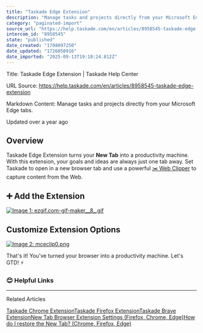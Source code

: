 ```yaml
---
title: "Taskade Edge Extension"
description: "Manage tasks and projects directly from your Microsoft Edge tabs."
category: "paginated-import"
source_url: "https://help.taskade.com/en/articles/8958545-taskade-edge-extension"
intercom_id: "8958545"
state: "published"
date_created: "1708097250"
date_updated: "1726050916"
date_imported: "2025-09-13T19:18:24.812Z"
---
```


Title: Taskade Edge Extension | Taskade Help Center

URL Source: https://help.taskade.com/en/articles/8958545-taskade-edge-extension

Markdown Content:
Manage tasks and projects directly from your Microsoft Edge tabs.

Updated over a year ago

**Overview**
------------

Taskade Edge Extension turns your **New Tab** into a productivity machine. With this extension, your goals and ideas are always just one tab away. Set Taskade to open in a new browser tab and use a powerful [✂️ Web Clipper](https://intercom.help/taskade/en/articles/8958548) to capture content from the Web.

**➕ Add the Extension**
-----------------------

[![Image 1: ezgif.com-gif-maker__8_.gif](https://taskade.intercom-attachments-7.com/i/o/965379209/6381833c2d2efeb1688d7770/360096025254?expires=1757792700&signature=63fe7c7e5aedb5a1455627ed992f74016a4cb490f3879bba110bf7d42efb159e&req=fSYiFc53n4FWFb4f3HP0gDwsXf0vbw4Ig1IpoEov4xDYk3sgyxCkWDrRAuvB%0A6%2FC86Pq0kLQh8eiCcA%3D%3D%0A)](https://taskade.intercom-attachments-7.com/i/o/965379209/6381833c2d2efeb1688d7770/360096025254?expires=1757792700&signature=63fe7c7e5aedb5a1455627ed992f74016a4cb490f3879bba110bf7d42efb159e&req=fSYiFc53n4FWFb4f3HP0gDwsXf0vbw4Ig1IpoEov4xDYk3sgyxCkWDrRAuvB%0A6%2FC86Pq0kLQh8eiCcA%3D%3D%0A)

**Customize Extension Options**
-------------------------------

[![Image 2: mceclip0.png](https://taskade.intercom-attachments-7.com/i/o/965379206/405d50502b4c5048fb48bc23/24923975674771?expires=1757792700&signature=3ead7a80a6a3f6d97fecf2221b3e17de4836ef817d1e1461ac13543615d4e95f&req=fSYiFc53n4FZFb4f3HP0gDIo0%2FTlLceJV1LmcMmdk0%2FF6sYyS45ewzktitvB%0ATwrYlF1YevCNy%2F1xuA%3D%3D%0A)](https://taskade.intercom-attachments-7.com/i/o/965379206/405d50502b4c5048fb48bc23/24923975674771?expires=1757792700&signature=3ead7a80a6a3f6d97fecf2221b3e17de4836ef817d1e1461ac13543615d4e95f&req=fSYiFc53n4FZFb4f3HP0gDIo0%2FTlLceJV1LmcMmdk0%2FF6sYyS45ewzktitvB%0ATwrYlF1YevCNy%2F1xuA%3D%3D%0A)

That's it! You've turned your browser into a productivity machine. Let's GTD! ⚡️

### **😊 Helpful Links**

* * *

Related Articles

[Taskade Chrome Extension](https://help.taskade.com/en/articles/8958543-taskade-chrome-extension)[Taskade Firefox Extension](https://help.taskade.com/en/articles/8958544-taskade-firefox-extension)[Taskade Brave Extension](https://help.taskade.com/en/articles/8958546-taskade-brave-extension)[New Tab Browser Extension Settings (Firefox, Chrome, Edge)](https://help.taskade.com/en/articles/8958549-new-tab-browser-extension-settings-firefox-chrome-edge)[How do I restore the New Tab? (Chrome, Firefox, Edge)](https://help.taskade.com/en/articles/8958666-how-do-i-restore-the-new-tab-chrome-firefox-edge)
